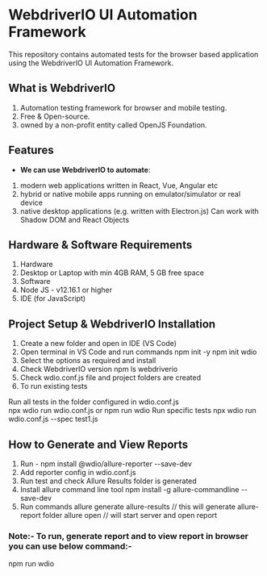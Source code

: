 # WebdriverIO UI Automation Framework

This repository contains automated tests for the browser based application using the WebdriverIO UI Automation Framework.

## What is WebdriverIO

1. Automation testing framework for browser and mobile testing.
2. Free & Open-source.
3. owned by a non-profit entity called OpenJS Foundation.

## Features

- **We can use WebdriverIO to automate**:
    
1. modern web applications written in React, Vue, Angular etc
2. hybrid or native mobile apps running on emulator/simulator or real device
3. native desktop applications (e.g. written with Electron.js)
   Can work with Shadow DOM and React Objects

## Hardware & Software Requirements
1. Hardware
2. Desktop or Laptop with min 4GB RAM, 5 GB free space
3. Software
4. Node JS - v12.16.1 or higher
5. IDE (for JavaScript)


## Project Setup & WebdriverIO Installation
1. Create a new folder and open in IDE (VS Code)
2. Open terminal in VS Code and run commands  npm init -y
               npm init wdio
3. Select the options as required and install
4. Check WebdriverIO version  npm ls webdriverio
5. Check wdio.conf.js file and project folders are created
6. To run existing tests

Run all tests in the folder configured in wdio.conf.js  
npx wdio run wdio.conf.js
or
npm run wdio
Run specific tests npx wdio run wdio.conf.js --spec test1.js 

## How to Generate and View Reports

1. Run - npm install @wdio/allure-reporter --save-dev
2. Add reporter config in wdio.conf.js
3. Run test and check Allure Results folder is generated
4. Install allure command line tool  npm install -g allure-commandline --save-dev
5. Run commands
 allure generate allure-results // this will generate allure-report folder
 allure open     // will start server and open report

 ### Note:- To run, generate report and to view report in browser you can use below command:-
 npm run wdio